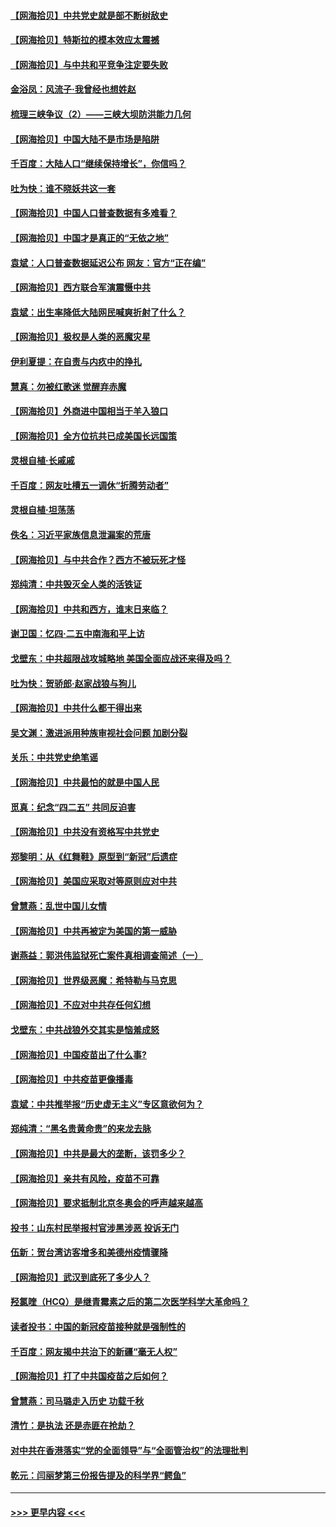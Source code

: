 #### [【网海拾贝】中共党史就是部不断树敌史](../pages/nsc993/n12932844.md?t=05090952) 
#### [【网海拾贝】特斯拉的模本效应太震撼](../pages/nsc993/n12925626.md?t=05090952) 
#### [【网海拾贝】与中共和平竞争注定要失败](../pages/nsc993/n12923326.md?t=05090952) 
#### [金浴凤：风流子‧我曾经也想姓赵](../pages/nsc993/n12920911.md?t=05090952) 
#### [梳理三峡争议（2）——三峡大坝防洪能力几何](../pages/nsc993/n12920173.md?t=05090952) 
#### [【网海拾贝】中国大陆不是市场是陷阱](../pages/nsc993/n12920143.md?t=05090952) 
#### [千百度：大陆人口“继续保持增长”，你信吗？](../pages/nsc993/n12918946.md?t=05090952) 
#### [吐为快：谁不晓妖共这一套](../pages/nsc993/n12918941.md?t=05090952) 
#### [【网海拾贝】中国人口普查数据有多难看？](../pages/nsc993/n12917822.md?t=05090952) 
#### [【网海拾贝】中国才是真正的“无依之地”](../pages/nsc993/n12915845.md?t=05090952) 
#### [袁斌：人口普查数据延迟公布 网友：官方“正在编”](../pages/nsc993/n12915748.md?t=05090952) 
#### [【网海拾贝】西方联合军演震慑中共](../pages/nsc993/n12913466.md?t=05090952) 
#### [袁斌：出生率降低大陆网民喊爽折射了什么？](../pages/nsc993/n12913365.md?t=05090952) 
#### [【网海拾贝】极权是人类的恶魔灾星](../pages/nsc993/n12910697.md?t=05090952) 
#### [伊利夏提：在自责与内疚中的挣扎](../pages/nsc993/n12910493.md?t=05090952) 
#### [慧真：勿被红歌迷 觉醒弃赤魔](../pages/nsc993/n12910485.md?t=05090952) 
#### [【网海拾贝】外商进中国相当于羊入狼口](../pages/nsc993/n12908274.md?t=05090952) 
#### [【网海拾贝】全方位抗共已成美国长远国策](../pages/nsc993/n12906878.md?t=05090952) 
#### [灵根自植‧长戚戚](../pages/nsc993/n12905585.md?t=05090952) 
#### [千百度：网友吐槽五一调休“折腾劳动者”](../pages/nsc993/n12905934.md?t=05090952) 
#### [灵根自植‧坦荡荡](../pages/nsc993/n12905562.md?t=05090952) 
#### [佚名：习近平家族信息泄漏案的荒唐](../pages/nsc993/n12904705.md?t=05090952) 
#### [【网海拾贝】与中共合作？西方不被玩死才怪](../pages/nsc993/n12903873.md?t=05090952) 
#### [郑纯清：中共毁灭全人类的活铁证](../pages/nsc993/n12903785.md?t=05090952) 
#### [【网海拾贝】中共和西方，谁末日来临？](../pages/nsc993/n12903482.md?t=05090952) 
#### [谢卫国：忆四‧二五中南海和平上访](../pages/nsc993/n12902192.md?t=05090952) 
#### [戈壁东：中共超限战攻城略地 美国全面应战还来得及吗？](../pages/nsc993/n12902297.md?t=05090952) 
#### [吐为快：贺骄郎‧赵家战狼与狗儿](../pages/nsc993/n12902280.md?t=05090952) 
#### [【网海拾贝】中共什么都干得出来](../pages/nsc993/n12897500.md?t=05090952) 
#### [吴文渊：激进派用种族审视社会问题 加剧分裂](../pages/nsc993/n12893881.md?t=05090952) 
#### [关乐：中共党史绝笔谣](../pages/nsc993/n12897270.md?t=05090952) 
#### [【网海拾贝】中共最怕的就是中国人民](../pages/nsc993/n12894705.md?t=05090952) 
#### [觅真：纪念“四二五” 共同反迫害](../pages/nsc993/n12894553.md?t=05090952) 
#### [【网海拾贝】中共没有资格写中共党史](../pages/nsc993/n12892231.md?t=05090952) 
#### [郑黎明：从《红舞鞋》原型到“新冠”后遗症](../pages/nsc993/n12890469.md?t=05090952) 
#### [【网海拾贝】美国应采取对等原则应对中共](../pages/nsc993/n12889176.md?t=05090952) 
#### [曾慧燕：乱世中国儿女情](../pages/nsc993/n12887931.md?t=05090952) 
#### [【网海拾贝】中共再被定为美国的第一威胁](../pages/nsc993/n12887580.md?t=05090952) 
#### [谢燕益：郭洪伟监狱死亡案件真相调查简述（一）](../pages/nsc993/n12885648.md?t=05090952) 
#### [【网海拾贝】世界级恶魔：希特勒与马克思](../pages/nsc993/n12884062.md?t=05090952) 
#### [【网海拾贝】不应对中共存任何幻想](../pages/nsc993/n12881460.md?t=05090952) 
#### [戈壁东：中共战狼外交其实是恼羞成怒](../pages/nsc993/n12880392.md?t=05090952) 
#### [【网海拾贝】中国疫苗出了什么事?](../pages/nsc993/n12879124.md?t=05090952) 
#### [【网海拾贝】中共疫苗更像播毒](../pages/nsc993/n12876631.md?t=05090952) 
#### [袁斌：中共推举报“历史虚无主义”专区意欲何为？](../pages/nsc993/n12876530.md?t=05090952) 
#### [郑纯清：“黑名贵黄命贵”的来龙去脉](../pages/nsc993/n12875589.md?t=05090952) 
#### [【网海拾贝】中共是最大的垄断，该罚多少？](../pages/nsc993/n12874006.md?t=05090952) 
#### [【网海拾贝】亲共有风险，疫苗不可靠](../pages/nsc993/n12872224.md?t=05090952) 
#### [【网海拾贝】要求抵制北京冬奥会的呼声越来越高](../pages/nsc993/n12868962.md?t=05090952) 
#### [投书：山东村民举报村官涉黑涉恶 投诉无门](../pages/nsc993/n12869726.md?t=05090952) 
#### [伍新：贺台湾访客增多和美德州疫情骤降](../pages/nsc993/n12865651.md?t=05090952) 
#### [【网海拾贝】武汉到底死了多少人？](../pages/nsc993/n12863707.md?t=05090952) 
#### [羟氯喹（HCQ）是继青霉素之后的第二次医学科学大革命吗？](../pages/nsc993/n12638564.md?t=05090952) 
#### [读者投书：中国的新冠疫苗接种就是强制性的](../pages/nsc993/n12859932.md?t=05090952) 
#### [千百度：网友揭中共治下的新疆“毫无人权”](../pages/nsc993/n12858385.md?t=05090952) 
#### [【网海拾贝】打了中共国疫苗之后如何？](../pages/nsc993/n12857866.md?t=05090952) 
#### [曾慧燕：司马璐走入历史 功载千秋](../pages/nsc993/n12856996.md?t=05090952) 
#### [清竹：是执法 还是赤匪在抢劫？](../pages/nsc993/n12856952.md?t=05090952) 
#### [对中共在香港落实“党的全面领导”与“全面管治权”的法理批判](../pages/nsc993/n12856929.md?t=05090952) 
#### [乾元：闫丽梦第三份报告提及的科学界“鳄鱼”](../pages/nsc993/n12855985.md?t=05090952) 

----
#### [ >>> 更早内容 <<< ](../indexes/nsc993-earlier.md)
